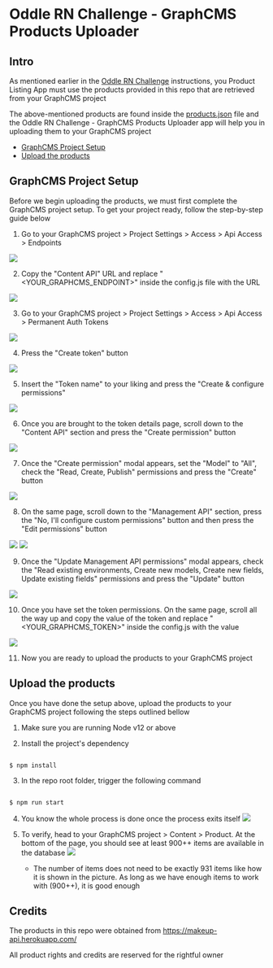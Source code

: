 # Oddle RN Challenge - GraphCMS Products Uploader

## Intro

As mentioned earlier in the [Oddle RN Challenge](https://github.com/oddle-developer/oddle-rn-challenge) instructions, you Product Listing App must use the products provided in this repo that are retrieved from your GraphCMS project

The above-mentioned products are found inside the [products.json](/products.json) file and the Oddle RN Challenge - GraphCMS Products Uploader app will help you in uploading them to your GraphCMS project

- [GraphCMS Project Setup](#graphcms-project-setup)
- [Upload the products](#upload-the-products)

## GraphCMS Project Setup

Before we begin uploading the products, we must first complete the GraphCMS project setup. To get your project ready, follow the step-by-step guide below

1. Go to your GraphCMS project > Project Settings > Access > Api Access > Endpoints

![](/assets/ss_1.png)


2. Copy the "Content API" URL and replace "<YOUR_GRAPHCMS_ENDPOINT>" inside the config.js file with the URL 

![](/assets/ss_2.png)

3. Go to your GraphCMS project > Project Settings > Access > Api Access > Permanent Auth Tokens

![](/assets/ss_3.png)

4. Press the "Create token" button

![](/assets/ss_4.png)

5. Insert the "Token name" to your liking and press the "Create & configure permissions"

![](/assets/ss_5.png)

6. Once you are brought to the token details page, scroll down to the "Content API" section and press the "Create permission" button

![](/assets/ss_6.png)

7. Once the "Create permission" modal appears, set the "Model" to "All", check the "Read, Create, Publish" permissions and press the "Create" button

![](/assets/ss_7.png)

8. On the same page, scroll down to the "Management API" section, press the "No, I'll configure custom permissions" button and then press the "Edit permissions" button

![](/assets/ss_8.png)
![](/assets/ss_9.png)

9. Once the "Update Management API permissions" modal appears, check the "Read existing environments, Create new models, Create new fields, Update existing fields" permissions and press the "Update" button

![](/assets/ss_10.png)

10. Once you have set the token permissions. On the same page, scroll all the way up and copy the value of the token and replace "<YOUR_GRAPHCMS_TOKEN>" inside the config.js with the value

![](/assets/ss_11.png)

11. Now you are ready to upload the products to your GraphCMS project

## Upload the products

Once you have done the setup above, upload the products to your GraphCMS project following the steps outlined bellow

1. Make sure you are running Node v12 or above

2. Install the project's dependency

```

$ npm install

```


3. In the repo root folder, trigger the following command

```

$ npm run start

```

4. You know the whole process is done once the process exits itself
![](/assets/ss_12.png)

5. To verify, head to your GraphCMS project > Content > Product. At the bottom of the page, you should see at least 900++ items are available in the database
![](/assets/ss_13.png)

    * The number of items does not need to be exactly 931 items like how it is shown in the picture. As long as we have enough items to work with (900++), it is good enough


## Credits

The products in this repo were obtained from https://makeup-api.herokuapp.com/

All product rights and credits are reserved for the rightful owner